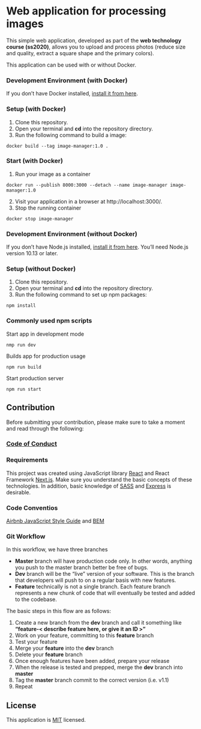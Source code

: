 # Web application for processing images
This simple web application, developed as part of the **web technology course (ss2020)**, allows you to upload and process photos (reduce size and quality, extract a square shape and the primary colors).

This application can be used with or without Docker.

### Development Environment (with Docker)
If you don’t have Docker installed, [install it from here](https://docs.docker.com/get-docker/).

### Setup (with Docker)
1. Сlone this repository. 
2. Open your terminal and **cd** into the repository directory.
3. Run the following command to build a image:
```
docker build --tag image-manager:1.0 .
```

### Start (with Docker)
1. Run your image as a container
```
docker run --publish 8000:3000 --detach --name image-manager image-manager:1.0
```
2. Visit your application in a browser at http://localhost:3000/.
3. Stop the running container
```
docker stop image-manager
```
### Development Environment (without Docker)
If you don’t have Node.js installed, [install it from here](https://nodejs.org/en/).
You’ll need Node.js version 10.13 or later.

### Setup (without Docker)
1. Сlone this repository. 
2. Open your terminal and **cd** into the repository directory.
3. Run the following command to set up npm packages:
```
npm install
```
 ### Commonly used npm scripts
Start app in development mode
```
nmp run dev
```
Builds app for production usage
```
npm run build 
```
Start production server
```
npm run start
```
## Contribution
Before submitting your contribution, please make sure to take a moment and read through the following:

### [Code of Conduct](https://github.com/mi-classroom/mi-web-technologien-beiboot-ss2020-d-kuznetsov/blob/master/.github/CODE_OF_CONDUCT.md)

### Requirements
This project was created using JavaScript library [React](https://reactjs.org/) and React Framework [Next.js](https://nextjs.org/). Make sure you understand the basic concepts of these technologies. In addition, basic knowledge of [SASS](https://sass-lang.com/) and [Express](https://expressjs.com/) is desirable.

### Code Conventios
[Airbnb JavaScript Style Guide](https://github.com/airbnb/javascript) and [BEM](http://getbem.com/)

### Git Workflow
In this workflow, we have three branches
* **Master** branch will have production code only. In other words, anything you push to the master branch better be free of bugs.
* **Dev** branch will be the “live” version of your software. This is the branch that developers will push to on a regular basis with new features.
* **Feature** technically is not a single branch. Each feature branch represents a new chunk of code that will eventually be tested and added to the codebase.

The basic steps in this flow are as follows:
1. Create a new branch from the **dev** branch and call it something like **“feature-< describe feature here, or give it an ID >”**
2. Work on your feature, committing to this **feature** branch
3. Test your feature
4. Merge your **feature** into the **dev** branch
5. Delete your **feature** branch
6. Once enough features have been added, prepare your release
7. When the release is tested and prepped, merge the **dev** branch into **master**
8. Tag the **master** branch commit to the correct version (i.e. v1.1)
9. Repeat

## License
This application is [MIT](./LICENSE) licensed.